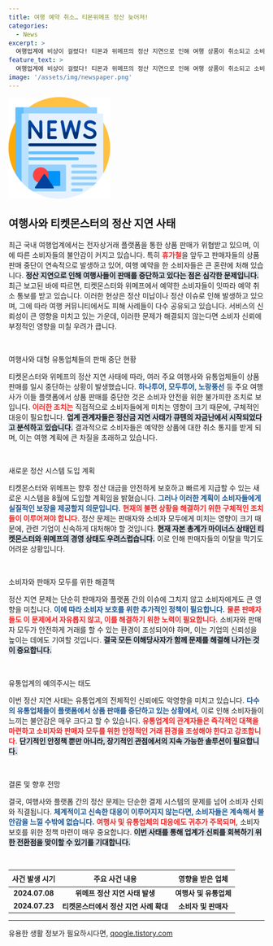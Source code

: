 ```yaml
---
title: 여행 예약 취소… 티몬위메프 정산 늦어져!
categories:
  - News
excerpt: >
  여행업계에 비상이 걸렸다! 티몬과 위메프의 정산 지연으로 인해 여행 상품이 취소되고 소비자 불안이 급증하고 있다. 예약 취소 소식이 잇따르며 여행사들이 대거 판매 중단에 나선 가운데, 피해자들은 속속 등장하고 있다. 이번 사태의 진실은?
feature_text: >
  여행업계에 비상이 걸렸다! 티몬과 위메프의 정산 지연으로 인해 여행 상품이 취소되고 소비자 불안이 급증하고 있다. 예약 취소 소식이 잇따르며 여행사들이 대거 판매 중단에 나선 가운데, 피해자들은 속속 등장하고 있다. 이번 사태의 진실은?
image: '/assets/img/newspaper.png'
---
```


<p><img src="/assets/img/newspaper.png" alt="kimp 속보" /></p>

<h2 data-ke-size="size26">여행사와 티켓몬스터의 정산 지연 사태</h2>

<p data-ke-size="size16">최근 국내 여행업계에서는 전자상거래 플랫폼을 통한 상품 판매가 위협받고 있으며, 이에 따른 소비자들의 불안감이 커지고 있습니다. 특히 <b><span style="color: #ee2323;">휴가철</span></b>을 앞두고 판매자들의 상품 판매 중단이 연속적으로 발생하고 있어, 여행 예약을 한 소비자들은 큰 혼란에 처해 있습니다. <b><span style="background-color: #21538527;">정산 지연으로 인해 여행사들이 판매를 중단하고 있다는 점은 심각한 문제입니다.</span></b> 최근 보고된 바에 따르면, 티켓몬스터와 위메프에서 예약한 소비자들이 잇따라 예약 취소 통보를 받고 있습니다. 이러한 현상은 정산 미납이나 정산 이슈로 인해 발생하고 있으며, 그에 따라 여행 커뮤니티에서도 피해 사례들이 다수 공유되고 있습니다. 서비스의 신뢰성이 큰 영향을 미치고 있는 가운데, 이러한 문제가 해결되지 않는다면 소비자 신뢰에 부정적인 영향을 미칠 우려가 큽니다.</p>

<p data-ke-size="size16">&nbsp;</p>

<p>여행사와 대형 유통업체들의 판매 중단 현황</p>

<p data-ke-size="size16">티켓몬스터와 위메프의 정산 지연 사태에 따라, 여러 주요 여행사와 유통업체들이 상품 판매를 일시 중단하는 상황이 발생했습니다. <b><span style="color: #1a5490;">하나투어, 모두투어, 노랑풍선</span></b> 등 주요 여행사가 이들 플랫폼에서 상품 판매를 중단한 것은 소비자 안전을 위한 불가피한 조치로 보입니다. <b><span style="color: #ee2323;">이러한 조치는</span></b> 직접적으로 소비자들에게 미치는 영향이 크기 때문에, 구체적인 대응이 필요합니다. <b><span style="background-color: #21538527;">업계 관계자들은 정산금 지연 사태가 큐텐의 자금난에서 시작되었다고 분석하고 있습니다.</span></b> 결과적으로 소비자들은 예약한 상품에 대한 취소 통지를 받게 되며, 이는 여행 계획에 큰 차질을 초래하고 있습니다.</p>

<p data-ke-size="size16">&nbsp;</p>

<p>새로운 정산 시스템 도입 계획</p>

<p data-ke-size="size16">티켓몬스터와 위메프는 향후 정산 대금을 안전하게 보호하고 빠르게 지급할 수 있는 새로운 시스템을 8월에 도입할 계획임을 밝혔습니다. <b><span style="color: #1a5490;">그러나 이러한 계획이 소비자들에게 실질적인 보장을 제공할지 의문입니다.</span></b> <b><span style="color: #ee2323;">현재의 불편 상황을 해결하기 위한 구체적인 조치들이 이루어져야 합니다.</span></b> 정산 문제는 판매자와 소비자 모두에게 미치는 영향이 크기 때문에, 관련 기업이 신속하게 대처해야 할 것입니다. <b><span style="background-color: #21538527;">현재 자본 총계가 마이너스 상태인 티켓몬스터와 위메프의 경영 상태도 우려스럽습니다.</span></b> 이로 인해 판매자들의 이탈을 막기도 어려운 상황입니다.</p>

<p data-ke-size="size16">&nbsp;</p>

<p>소비자와 판매자 모두를 위한 해결책</p>

<p data-ke-size="size16">정산 지연 문제는 단순히 판매자와 플랫폼 간의 이슈에 그치지 않고 소비자에게도 큰 영향을 미칩니다. <b><span style="color: #1a5490;">이에 따라 소비자 보호를 위한 추가적인 정책이 필요합니다.</span></b> <b><span style="color: #ee2323;">물론 판매자들도 이 문제에서 자유롭지 않고, 이를 해결하기 위한 노력이 필요합니다.</span></b> 소비자와 판매자 모두가 안전하게 거래를 할 수 있는 환경이 조성되어야 하며, 이는 기업의 신뢰성을 높이는 데에도 기여할 것입니다. <b><span style="background-color: #21538527;">결국 모든 이해당사자가 함께 문제를 해결해 나가는 것이 중요합니다.</span></b></p>

<p data-ke-size="size16">&nbsp;</p>

<p>유통업계의 예의주시는 태도</p>

<p data-ke-size="size16">이번 정산 지연 사태는 유통업계의 전체적인 신뢰에도 악영향을 미치고 있습니다. <b><span style="color: #1a5490;">다수의 유통업체들이 플랫폼에서 상품 판매를 중단하고 있는 상황에서</span></b>, 이로 인해 소비자들이 느끼는 불안감은 매우 크다고 할 수 있습니다. <b><span style="color: #ee2323;">유통업계의 관계자들은 즉각적인 대책을 마련하고 소비자와 판매자 모두를 위한 안정적인 거래 환경을 조성해야 한다고 강조합니다.</span></b> <b><span style="background-color: #21538527;">단기적인 안정책 뿐만 아니라, 장기적인 관점에서의 지속 가능한 솔루션이 필요합니다.</span></b></p>

<p data-ke-size="size16">&nbsp;</p>

<p>결론 및 향후 전망</p>

<p data-ke-size="size16">결국, 여행사와 플랫폼 간의 정산 문제는 단순한 결제 시스템의 문제를 넘어 소비자 신뢰와 직결됩니다. <b><span style="color: #1a5490;">체계적이고 신속한 대응이 이루어지지 않는다면, 소비자들은 계속해서 불안감을 느낄 수밖에 없습니다.</span></b> <b><span style="color: #ee2323;">여행사 및 유통업체의 대응에도 귀추가 주목되며,</span></b> 소비자 보호를 위한 정책 마련이 매우 중요합니다. <b><span style="background-color: #21538527;">이번 사태를 통해 업계가 신뢰를 회복하기 위한 전환점을 맞이할 수 있기를 기대합니다.</span></b></p>

<p data-ke-size="size16">&nbsp;</p>

<table style="width: 100%; text-align: center;">
<thead>
<tr>
<th style="height: 25px;"><b>사건 발생 시기</b></th>
<th style="height: 25px;"><b>주요 사건 내용</b></th>
<th style="height: 25px;"><b>영향을 받은 업체</b></th>
</tr>
</thead>
<tbody>
<tr>
<td style="height: 17px;"><b>2024.07.08</b></td>
<td style="height: 17px;"><b>위메프 정산 지연 사태 발생</b></td>
<td style="height: 17px;"><b>여행사 및 유통업체</b></td>
</tr>
<tr>
<td style="height: 17px;"><b>2024.07.23</b></td>
<td style="height: 17px;"><b>티켓몬스터에서 정산 지연 사례 확대</b></td>
<td style="height: 17px;"><b>소비자 및 판매자</b></td>
</tr>
</tbody>
</table>

<hr />
유용한 생활 정보가 필요하시다면, <a href="https://qoogle.tistory.com" rel="dofollow">qoogle.tistory.com</a>


